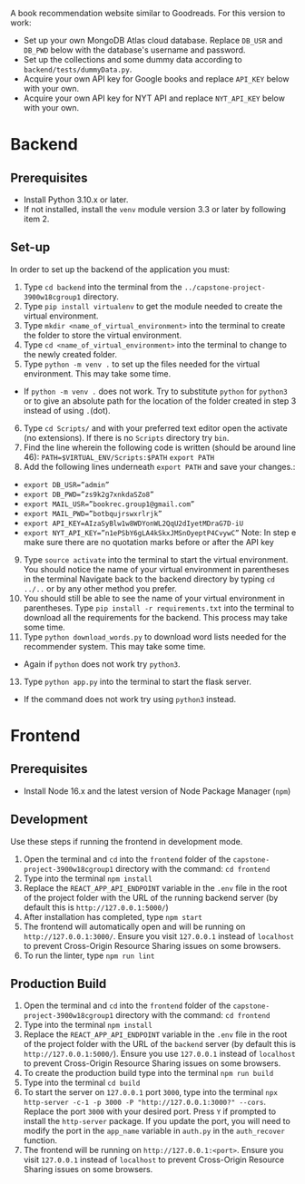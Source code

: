 A book recommendation website similar to Goodreads. For this version to work:
- Set up your own MongoDB Atlas cloud database. Replace `DB_USR` and `DB_PWD` below with the database's username and password.
- Set up the collections and some dummy data according to `backend/tests/dummyData.py`.
- Acquire your own API key for Google books and replace `API_KEY` below with your own.
- Acquire your own API key for NYT API and replace `NYT_API_KEY` below with your own.

# Backend
## Prerequisites
- Install Python 3.10.x or later.
- If not installed, install the `venv` module version  3.3 or later by following item 2.

## Set-up
In order to set up the backend of the application you must:
1. Type `cd backend` into the terminal from the `../capstone-project-3900w18cgroup1` directory.
2. Type `pip install virtualenv` to get the module needed to create the virtual environment.
3. Type `mkdir <name_of_virtual_environment>` into the terminal to create the folder to store the virtual environment.
4. Type `cd <name_of_virtual_environment>` into the terminal to change to the newly created folder.
5. Type `python -m venv .` to set up the files needed for the virtual environment. This may take some time.
  - If `python -m venv .` does not work. Try to substitute `python` for `python3` or to give an absolute path for the location of the folder created in step 3 instead of using `.`(dot).
6. Type `cd Scripts/` and with your preferred text editor open the activate (no extensions). If there is no `Scripts` directory try `bin`.
7. Find the line wherein the following code is written (should be around line 46): `PATH=$VIRTUAL_ENV/Scripts:$PATH` `export PATH`
8. Add the following lines underneath `export PATH` and save your changes.: 
  - `export DB_USR=”admin”`
  - `export DB_PWD=”zs9k2g7xnkdaSZo8”`
  - `export MAIL_USR=”bookrec.group1@gmail.com”`
  - `export MAIL_PWD=”botbqujrswxrlrjk”`
  - `export API_KEY=AIzaSyBlw1w8WDYonWL2QqU2dIyetMDraG7D-iU`
  - `export NYT_API_KEY=”n1ePSbY6gLA4kSkxJMSnOyeptP4CvywC”`
Note: In step e make sure there are no quotation marks before or after the API key
9. Type `source activate` into the terminal to start the virtual environment. You should notice the name of your virtual environment in parentheses in the terminal
 Navigate back to the backend directory by typing `cd ../..` or by any other method you prefer.
10. You should  still be able to see the name of your virtual environment in parentheses. Type `pip install -r requirements.txt` into the terminal to download all the requirements for the backend. This process may take some time.
11. Type `python download_words.py` to download word lists needed for the recommender system. This may take some time.
  - Again if `python` does not work try `python3`.
13. Type `python app.py` into the terminal to start the flask server.
  - If the command does not work try using `python3` instead.

# Frontend
## Prerequisites
- Install Node 16.x and the latest version of Node Package Manager (`npm`)

## Development
Use these steps if running the frontend in development mode. 
1. Open the terminal and `cd` into the `frontend` folder of the `capstone-project-3900w18cgroup1` directory with the command: `cd frontend`
2. Type into the terminal `npm install`
3. Replace the `REACT_APP_API_ENDPOINT` variable in the `.env` file in the root of the project folder with the URL of the running backend server  (by default this is `http://127.0.0.1:5000/`)
4. After installation has completed, type `npm start`
5. The frontend will automatically open and will be running on `http://127.0.0.1:3000/`. Ensure you visit `127.0.0.1` instead of `localhost` to prevent Cross-Origin Resource Sharing issues on some browsers.
6. To run the linter, type `npm run lint`

## Production Build
1. Open the terminal and `cd` into the `frontend` folder of the `capstone-project-3900w18cgroup1` directory with the command: `cd frontend`
2. Type into the terminal `npm install`
3. Replace the `REACT_APP_API_ENDPOINT` variable in the `.env` file in the root of the project folder with the URL of the `backend` server (by default this is `http://127.0.0.1:5000/`). Ensure you use `127.0.0.1` instead of `localhost` to prevent Cross-Origin Resource Sharing issues on some browsers.
4. To create the production build type into the terminal `npm run build`
5. Type into the terminal `cd build`
6. To start the server on `127.0.0.1` port `3000`, type into the terminal `npx http-server -c-1 -p 3000 -P "http://127.0.0.1:3000?" --cors`.
Replace the port `3000` with your desired port. Press `Y` if prompted to install the `http-server` package. 
If you update the port, you will need to modify the port in the `app_name` variable in `auth.py` in the `auth_recover` function.
7. The frontend will be running on `http://127.0.0.1:<port>`. Ensure you visit `127.0.0.1` instead of `localhost` to prevent Cross-Origin Resource Sharing issues on some browsers.
